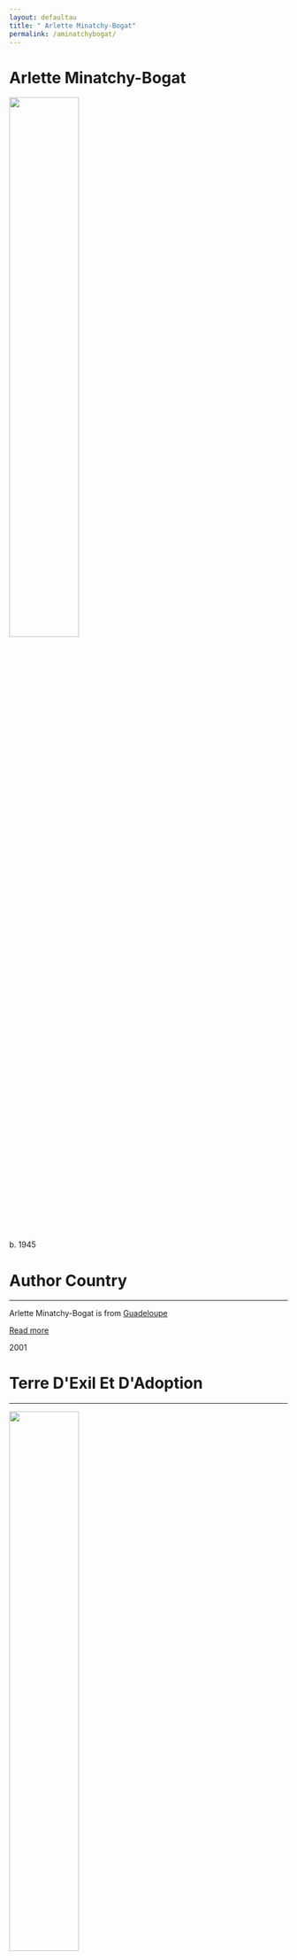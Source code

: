 ```yaml
---
layout: defaultau
title: " Arlette Minatchy-Bogat"
permalink: /aminatchybogat/
---
```

<!-- partial:index.partial.html -->
<div class="content">
    <h1>Arlette Minatchy-Bogat</h1>
    <div class="quote">
        <div><img src="https://i.ytimg.com/vi/WetSRtua2J0/mqdefault.jpg" height="50%" width = "50%" class="logo"></div>
    </div>
    <div class="timeline">
        <div style="padding-bottom:100px;"></div>
        <div class="block">
            <div class="date right"><p class="right">b. 1945</p></div>
            <div class="dot"></div>
            <div class="left first">
            <div class="author_country">
                <h1>Author Country</h1><hr>
          <div class="aclocation">  <p> Arlette Minatchy-Bogat is from <a href="{{ site.baseurl }}/29">Guadeloupe</a></p></div>
              <div class="acreadmore">  <a href="http://ecrivainsdelacaraibe.com/en/archives/author-info/minatchy-bogat-arlette.html" target="_blank">Read more</a></div>
            </div>
            </div>
        </div>
        <div class="block">
            <div class="date left"><p class="left"> 2001</p></div>
            <div class="dot"></div>
            <div class="right hide">
                <h1>Terre D'Exil Et D'Adoption</h1><hr>
                <p><img src="https://images.epagine.fr/989/9782844505989_1_75.jpg" height="50%" width = "50%"></p>
                <p>Language: French <br/>
                Publisher: Ibis Rouge<br/>
                Pub_location: Petit-Bourg, Guadeloupe<br/>
                Genre: Nonfiction<br/>
                Length: 190</p>
            </div>
        </div>
        <div class="block">
            <div class="date right"><p class="right">2004</p></div>
            <div class="dot"></div>
            <div class="left hide">
                <h1>La métisse caribéenne - roman</h1><hr>
                <p><img src="http://ecx.images-amazon.com/images/I/51FGFPBP8TL._SX195_.jpg" height="50%" width = "50%"></p>
                <p>Language: French <br/>
                Publisher: Ibis Rouge<br/>
                Pub_location: Petit-Bourg, Guadeloupe<br/>
                Genre: Fiction (Novel) <br/>
                Length: 218</p>
            </div>
        </div>
        <div class="block">
            <div class="date left"><p class="left">2009</p></div>
            <div class="dot"></div>
            <div class="right hide">
                <h1>Maman ! J'ai raté mes études</h1><hr>
                <p><img src="https://images-na.ssl-images-amazon.com/images/I/51AMde69yOL._SX307_BO1,204,203,200_.jpg" height="50%" width = "50%"></p>
                <p>Language: French <br/>
                Publisher: Ibis Rouge<br/>
                Pub_location: Petit-Bourg, Guadeloupe<br/>
                Genre: Fiction (Novel)<br/>
                Length: N/A</p>
            </div>
        </div>
              <div class="block">
            <div class="date right"><p class="right">2013</p></div>
            <div class="dot"></div>
            <div class="left hide">
                <h1>Les héritiers de l'Inde en terre créole - récit historique</h1><hr>
                <p><img src="https://images-na.ssl-images-amazon.com/images/I/31RcqdpOq8L._SR600%2C315_PIWhiteStrip%2CBottomLeft%2C0%2C35_SCLZZZZZZZ_FMpng_BG255%2C255%2C255.jpg" height="50%" width = "50%"></p>
                <p>Language: French <br/>
                Publisher: Ibis Rouge<br/>
                Pub_location: Petit-Bourg, Guadeloupe<br/>
                Genre: Fiction (Novel) <br/>
                Length: 197</p>
            </div>
        </div>
        <div class="block">
            <div class="date left"><p class="left">2013</p></div>
            <div class="dot"></div>
            <div class="right hide">
                <h1>Papa ! - t'ai-je vraiment pardonné?</h1><hr>
                <p><img src="https://products-images.di-static.com/image/arlette-minatchy-bogat-papa/9782844504302-475x500-1.jpg" height="50%" width = "50%"></p>
                <p>Language: French <br/>
                Publisher: Ibis Rouge<br/>
                Pub_location: Petit-Bourg, Guadeloupe<br/>
                Genre: Fiction (Novel) <br/>
                Length: 201</p>
            </div>
        </div>
         <div class="block">
            <div class="date right"><p class="right">2015</p></div>
            <div class="dot"></div>
            <div class="left hide">
                <h1>Sharmila, l'Indienne aux trois familles - récit historique</h1><hr>
                <p><img src="https://www.lalibrairie.com/cache/img/livres/661/9782844504661.jpg" height="50%" width = "50%"></p>
                <p>Language: French <br/>
                Publisher: Ibis Rouge<br/>
                Pub_location: Petit-Bourg, Guadeloupe<br/>
                Genre: Fiction (Novel) <br/>
                Length: 258</p>
            </div>
        </div>
         <div class="block">
            <div class="date left"><p class="left">2017</p></div>
            <div class="dot"></div>
            <div class="right hide">
                <h1>Saomie la métisse - mi sud-africaine mi caribéenne</h1><hr>
                <p><img src="https://images-na.ssl-images-amazon.com/images/I/71-8qPjQY8L.jpg" height="50%" width = "50%"></p>
                <p>Language: French <br/>
                Publisher: Ibis Rouge<br/>
                Pub_location: Petit-Bourg, Guadeloupe<br/>
                Genre: Fiction (Novel) <br/>
                Length: 264</p>
            </div>
        </div>
        <div style="padding-bottom:100px;"></div>
    </div>
</div>
  <!-- partial -->
<script src='https://cdnjs.cloudflare.com/ajax/libs/jquery/3.1.1/jquery.min.js'></script><script  src="{{ site.baseurl }}/assets/js/authorscript.js"></script>